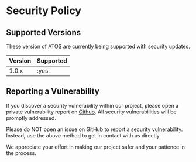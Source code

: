 # Security Policy

## Supported Versions

These version of ATOS are currently being supported with security updates.

| Version | Supported          |
| ------- | ------------------ |
|  1.0.x  | :yes:              |

## Reporting a Vulnerability


If you discover a security vulnerability within our project, please open a private vulnerability report on [Github](https://github.com/RI-SE/ATOS/security). All security vulnerabilities will be promptly addressed.

Please do NOT open an issue on GitHub to report a security vulnerability. Instead, use the above method to get in contact with us directly.

We appreciate your effort in making our project safer and your patience in the process.
